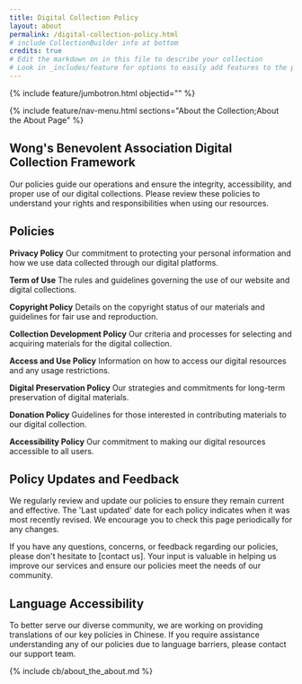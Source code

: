 ```yaml
---
title: Digital Collection Policy
layout: about
permalink: /digital-collection-policy.html
# include CollectionBuilder info at bottom
credits: true
# Edit the markdown on in this file to describe your collection
# Look in _includes/feature for options to easily add features to the page
---
```


{% include feature/jumbotron.html objectid="" %}

{% include feature/nav-menu.html sections="About the Collection;About the About Page" %}

## Wong's Benevolent Association Digital Collection Framework

Our policies guide our operations and ensure the integrity, accessibility, and proper use of our digital collections. Please review these policies to understand your rights and responsibilities when using our resources.

## Policies

<b>Privacy Policy</b>
Our commitment to protecting your personal information and how we use data collected through our digital platforms.


<b>Term of Use</b>
The rules and guidelines governing the use of our website and digital collections.


<b>Copyright Policy</b>
Details on the copyright status of our materials and guidelines for fair use and reproduction.


<b>Collection Development Policy</b>
Our criteria and processes for selecting and acquiring materials for the digital collection.


<b>Access and Use Policy</b>
Information on how to access our digital resources and any usage restrictions.


<b>Digital Preservation Policy</b>
Our strategies and commitments for long-term preservation of digital materials.


<b>Donation Policy</b>
Guidelines for those interested in contributing materials to our digital collection.


<b>Accessibility Policy</b>
Our commitment to making our digital resources accessible to all users.


## Policy Updates and Feedback
We regularly review and update our policies to ensure they remain current and effective. The 'Last updated' date for each policy indicates when it was most recently revised. We encourage you to check this page periodically for any changes.

If you have any questions, concerns, or feedback regarding our policies, please don't hesitate to [contact us]. Your input is valuable in helping us improve our services and ensure our policies meet the needs of our community.


## Language Accessibility
To better serve our diverse community, we are working on providing translations of our key policies in Chinese. If you require assistance understanding any of our policies due to language barriers, please contact our support team.

{% include cb/about_the_about.md %} 
